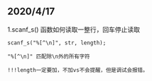 ## 2020/4/17
1.scanf_s() 函数如何读取一整行，回车停止读取

	scanf_s("%[^\n]", str, length);
	
	"%[^\n]" 匹配除\n外的所有字符
	
	!!!length一定要加，不加vs不会提醒，但是调试会报错。

